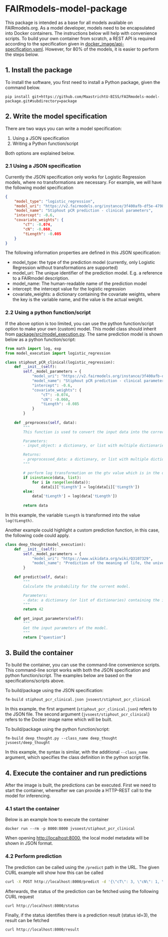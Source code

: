 # FAIRmodels-model-package

This package is intended as a base for all models available on FAIRmodels.org.
As a model developer, models need to be encapsulated into Docker containers. The instructions below will help with convenience scripts.
To build your own container from scratch, a REST API is required according to the specification given in [docker_image/api-specification.yaml](docker_image/api-specification.yaml). However, for 80% of the models, it is easier to perform the steps below.

## 1. Install the package

To install the software, you first need to install a Python package, given the command below.
```
pip install git+https://github.com/MaastrichtU-BISS/FAIRmodels-model-package.git#subdirectory=package
```

## 2. Write the model specification

There are two ways you can write a model specification:
1. Using a JSON specification
2. Writing a Python function/script

Both options are explained below.

### 2.1 Using a JSON specification

Currently the JSON specification only works for Logistic Regression models, where no transformations are necessary. For example, we will have the following model specification
```json
{
    "model_type": "logistic_regression",
    "model_uri": "https://v2.fairmodels.org/instance/3f400afb-df5e-4798-ad50-0687dd439d9b",
    "model_name": "Stiphout pCR prediction - clinical parameters",
    "intercept": -0.6,
    "covariate_weights": {
        "cT": -0.074,
        "cN": -0.060,
        "tLength": -0.085
    }
}
```

The following information properties are defined in this JSON specification:
- model_type: the type of the prediction model (currently, only Logistic Regression without transformations are supported)
- model_uri: The unique identifier of the prediction model. E.g. a reference to a FAIRmodel description.
- model_name: The human-readable name of the prediction model
- intercept: the intercept value for the logistic regression
- covariate_weights: a dictionary containing the covariate weights, where the key is the variable name, and the value is the actual weight.

### 2.2 Using a python function/script

If the above option is too limited, you can use the python function/script option to make your own (custom) model. This model class should inherit from [package/src/model_execution.py](model_execution.py). The same prediction model is shown below as a python function/script:

```python
from math import log, exp
from model_execution import logistic_regression

class stiphout_pCR_clinical(logistic_regression):
    def __init__(self):
        self._model_parameters = {
            "model_uri": "https://v2.fairmodels.org/instance/3f400afb-df5e-4798-ad50-0687dd439d9b",
            "model_name": "Stiphout pCR prediction - clinical parameters",
            "intercept": -0.6,
            "covariate_weights": {
                "cT": -0.074,
                "cN": -0.060,
                "tLength": -0.085
            }
        }
    
    def _preprocess(self, data):
        """
        This function is used to convert the input data into the correct format for the model.

        Parameters:
        - input_object: a dictionary, or list with multiple dictionaries, containing the input data

        Returns:
        - preprocessed_data: a dictionary, or list with multiple dictionaries, containing the preprocessed data
        """

        # perform log transformation on the gtv value which is in the data list/dictionary
        if isinstance(data, list):
            for i in range(len(data)):
                data[i]['tLength'] = log(data[i]['tLength'])
        else:
            data['tLength'] = log(data['tLength'])
        
        return data
```

In this example, the variable `tLength` is transformed into the value `log(tLength)`.

Another example could highlight a custom prediction function, in this case, the following code could apply.

```python
class deep_thought(model_execution):
    def __init__(self):
        self._model_parameters = {
            "model_uri": "https://www.wikidata.org/wiki/Q3107329",
            "model_name": "Prediction of the meaning of life, the universe and everything"
        }
    
    def predict(self, data):
        """
        Calculate the probability for the current model.

        Parameters:
        - data: a dictionary (or list of dictionaries) containing the input data
        """
        return 42
    
    def get_input_parameters(self):
        """
        Get the input parameters of the model.
        """
        return ["question"]
```

## 3. Build the container

To build the container, you can use the command-line convenience scripts. This command-line script works with both the JSON specification and python function/script.
The examples below are based on the specifications/scripts above.

To build/package using the JSON specification:
```
fm-build stiphout_pcr_clinical.json jvsoest/stiphout_pcr_clinical
```

In this example, the first argument (`stiphout_pcr_clinical.json`) refers to the JSON file. The second argument (`jvsoest/stiphout_pcr_clinical`) refers to the Docker image name which will be built.

To build/package using the python function/script:
```
fm-build deep_thought.py --class_name deep_thought jvsoest/deep_thought
```

In this example, the syntax is similar, with the additional `--class_name` argument, which specifies the class definition in the python script file.

## 4. Execute the container and run predictions

After the image is built, the predictions can be executed. First we need to start the container, whereafter we can provide a HTTP-REST call to the model for inferencing.

### 4.1 start the container

Below is an example how to execute the container

```
docker run --rm -p 8000:8000 jvsoest/stiphout_pcr_clinical
```

When opening [http://localhost:8000](http://localhost:8000), the local model metadata will be shown in JSON format.

### 4.2 Perform prediction

The prediction can be called using the `/predict` path in the URL. The given CURL example will show how this can be called
```bash
curl -X POST http://localhost:8000/predict -d '{\"cT\": 3, \"cN\": 1, \"tLength\": 7}'
```

Afterwards, the status of the prediction can be fetched using the following CURL request
```bash
curl http://localhost:8000/status
```

Finally, if the status identifies there is a prediction result (status id=3), the result can be fetched
```bash
curl http://localhost:8000/result
```